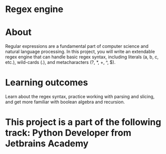 # Regex engine

# About
Regular expressions are a fundamental part of computer science and natural language processing. In this project, you will write an extendable regex engine that can handle basic regex syntax, including literals (a, b, c, etc.), wild-cards (.), and metacharacters (?, *, +, ^, $).

# Learning outcomes
Learn about the regex syntax, practice working with parsing and slicing, and get more familiar with boolean algebra and recursion.

# This project is a part of the following track: Python Developer from Jetbrains Academy
